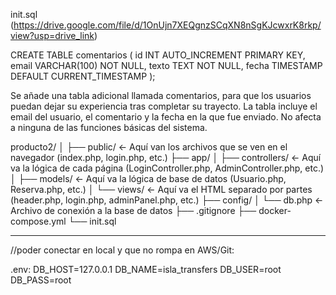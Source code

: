init.sql (https://drive.google.com/file/d/1OnUjn7XEQgnzSCqXN8nSgKJcwxrK8rkp/view?usp=drive_link)

CREATE TABLE comentarios (
  id INT AUTO_INCREMENT PRIMARY KEY,
  email VARCHAR(100) NOT NULL,
  texto TEXT NOT NULL,
  fecha TIMESTAMP DEFAULT CURRENT_TIMESTAMP
);

Se añade una tabla adicional llamada comentarios, para que los usuarios puedan dejar su experiencia tras completar su trayecto. La tabla incluye el email del usuario, el comentario y la fecha en la que fue enviado. No afecta a ninguna de las funciones básicas del sistema.


producto2/
│
├── public/            ← Aquí van los archivos que se ven en el navegador (index.php, login.php, etc.)
├── app/
│   ├── controllers/   ← Aquí va la lógica de cada página (LoginController.php, AdminController.php, etc.)
│   ├── models/        ← Aquí va la lógica de base de datos (Usuario.php, Reserva.php, etc.)
│   └── views/         ← Aquí va el HTML separado por partes (header.php, login.php, adminPanel.php, etc.)
├── config/
│   └── db.php         ← Archivo de conexión a la base de datos
├── .gitignore
├── docker-compose.yml
└── init.sql

___

//poder conectar en local y que no rompa en  AWS/Git:

.env:
DB_HOST=127.0.0.1
DB_NAME=isla_transfers
DB_USER=root
DB_PASS=root

